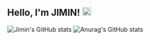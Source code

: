 ## Hello, I'm JIMIN! <img src="https://media.giphy.com/media/hvRJCLFzcasrR4ia7z/giphy.gif" width="20">
<!--
**LeeJimin2/LeeJimin2** is a ✨ _special_ ✨ repository because its `README.md` (this file) appears on your GitHub profile.

Here are some ideas to get you started:

- 🔭 I’m currently working on ...
- 🌱 I’m currently learning ...
- 👯 I’m looking to collaborate on ...
- 🤔 I’m looking for help with ...
- 💬 Ask me about ...
- 📫 How to reach me: ...
- 😄 Pronouns: ...
- ⚡ Fun fact: ...
-->

![Jimin's GitHub stats](https://github-readme-stats.vercel.app/api?username=LeeJimin2&show_icons=true&theme=radical)
![Anurag's GitHub stats](https://github-readme-stats.vercel.app/api?username=LeeJimin2&show_icons=true&theme=transparent)
